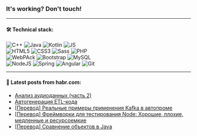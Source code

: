 ### It's working? Don't touch!

---

#### 🛠️ Technical stack:

![C++](https://img.shields.io/badge/C++-informational?logo=c%2B%2B&style=flat&logoColor=white&color=9C033A)
![Java](https://img.shields.io/badge/Java-informational?logo=java&style=flat&logoColor=white&color=007396)
![Kotlin](https://img.shields.io/badge/Kotlin-informational?logo=Kotlin&style=flat&logoColor=white&color=0095D5)
![JS](https://img.shields.io/badge/JS-informational?logo=javaScript&style=flat&logoColor=black&color=F7Df1E) <br>
![HTML5](https://img.shields.io/badge/HTML5-informational?logo=html5&style=flat&logoColor=white&color=E34F26)
![CSS3](https://img.shields.io/badge/CSS3-informational?logo=css3&style=flat&logoColor=white&color=157286)
![Sass](https://img.shields.io/badge/Saas-informational?logo=sass&style=flat&logoColor=white&color=hotpink)
![PHP](https://img.shields.io/badge/PHP-informational?logo=php&style=flat&logoColor=white&color=777BB4) <br>
![WebPAck](https://img.shields.io/badge/WebPack-informational?logo=webPack&style=flat&logoColor=white&color=FF6F00)
![Bootstrap](https://img.shields.io/badge/Bootstrap-informational?logo=Bootstrap&style=flat&logoColor=white&color=7952B3)
![MySQL](https://img.shields.io/badge/MySQL-informational?logo=MySQL&style=flat&logoColor=white&color=00f) <br>
![NodeJS](https://img.shields.io/badge/NodeJS-informational?logo=node.js&style=flat&logoColor=white&color=43853D)
![Spring](https://img.shields.io/badge/Spring-informational?logo=Spring&style=flat&logoColor=white&color=0A9EDC)
![Angular](https://img.shields.io/badge/Vue-informational?logo=vue.js&style=flat&logoColor=white&color=red)
![Git](https://img.shields.io/badge/Git-informational?logo=git&style=flat&logoColor=white&color=darkorange)

___

#### 💬 Latest posts from habr.com:

<!-- BLOG-POST-LIST:START -->
- [Анализ аудиоданных &lpar;часть 2&rpar;](https://habr.com/ru/post/670676/?utm_source=habrahabr&utm_medium=rss&utm_campaign=670676)
- [Автогенерация ETL-кода](https://habr.com/ru/post/668828/?utm_source=habrahabr&utm_medium=rss&utm_campaign=668828)
- [[Перевод] Реальные примеры применения Kafka в автопроме](https://habr.com/ru/post/670652/?utm_source=habrahabr&utm_medium=rss&utm_campaign=670652)
- [[Перевод] Фреймворки для тестирования Node: Хорошие, плохие, медленные и ресурсоемкие](https://habr.com/ru/post/670632/?utm_source=habrahabr&utm_medium=rss&utm_campaign=670632)
- [[Перевод] Сравнение объектов в Java](https://habr.com/ru/post/670630/?utm_source=habrahabr&utm_medium=rss&utm_campaign=670630)
<!-- BLOG-POST-LIST:END -->
